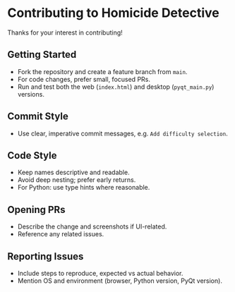 # Contributing to Homicide Detective

Thanks for your interest in contributing!

## Getting Started
- Fork the repository and create a feature branch from `main`.
- For code changes, prefer small, focused PRs.
- Run and test both the web (`index.html`) and desktop (`pyqt_main.py`) versions.

## Commit Style
- Use clear, imperative commit messages, e.g. `Add difficulty selection`.

## Code Style
- Keep names descriptive and readable.
- Avoid deep nesting; prefer early returns.
- For Python: use type hints where reasonable.

## Opening PRs
- Describe the change and screenshots if UI-related.
- Reference any related issues.

## Reporting Issues
- Include steps to reproduce, expected vs actual behavior.
- Mention OS and environment (browser, Python version, PyQt version).
